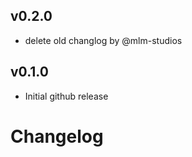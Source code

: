 ## v0.2.0

- delete old changlog by @mlm-studios


## v0.1.0

- Initial github release
 
# Changelog